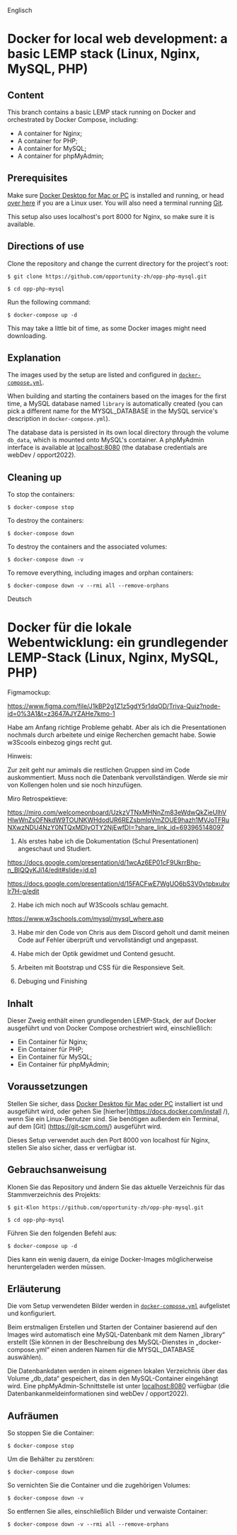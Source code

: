 Englisch
# Docker for local web development: a basic LEMP stack (Linux, Nginx, MySQL, PHP)

## Content

This branch contains a basic LEMP stack running on Docker and orchestrated by Docker Compose, including:

- A container for Nginx;
- A container for PHP;
- A container for MySQL;
- A container for phpMyAdmin;

## Prerequisites

Make sure [Docker Desktop for Mac or PC](https://www.docker.com/products/docker-desktop) is installed and running, or head [over here](https://docs.docker.com/install/) if you are a Linux user. You will also need a terminal running [Git](https://git-scm.com/).

This setup also uses localhost's port 8000 for Nginx, so make sure it is available.

## Directions of use

Clone the repository and change the current directory for the project's root:

```
$ git clone https://github.com/opportunity-zh/opp-php-mysql.git

$ cd opp-php-mysql
```

Run the following command:

```
$ docker-compose up -d
```

This may take a little bit of time, as some Docker images might need downloading.

## Explanation

The images used by the setup are listed and configured in [`docker-compose.yml`](https://github.com/opportunity-zh/opp-php-mysql/docker-compose.yml).

When building and starting the containers based on the images for the first time, a MySQL database named `library` is automatically created (you can pick a different name for the MYSQL_DATABASE in the MySQL service's description in `docker-compose.yml`).

The database data is persisted in its own local directory through the volume `db_data`, which is mounted onto MySQL's container. A phpMyAdmin interface is available at [localhost:8080](http://localhost:8080) (the database credentials are webDev / opport2022).

## Cleaning up

To stop the containers:

```
$ docker-compose stop
```

To destroy the containers:

```
$ docker-compose down
```

To destroy the containers and the associated volumes:

```
$ docker-compose down -v
```

To remove everything, including images and orphan containers:

```
$ docker-compose down -v --rmi all --remove-orphans
```
Deutsch







# Docker für die lokale Webentwicklung: ein grundlegender LEMP-Stack (Linux, Nginx, MySQL, PHP)

Figmamockup:

https://www.figma.com/file/J1kBP2g1Z1z5gdY5r1dqOD/Triva-Quiz?node-id=0%3A1&t=z3647AJYZAHe7kmo-1

Habe am Anfang richtige Probleme gehabt. Aber als ich die Presentationen nochmals durch arbeitete und einige Recherchen gemacht habe. Sowie w3Scools einbezog gings recht gut.

Hinweis:

Zur zeit geht nur amimals die restlichen Gruppen sind im Code auskommentiert.
Muss noch die Datenbank vervollständigen. Werde sie mir von Kollengen holen und sie noch hinzufügen.

Miro Retrospektieve:

https://miro.com/welcomeonboard/UzkzVTNxMHNnZm83eWdwQkZieUlhVHlwWnZsOFNkdW9TOUNKWHdodUR6REZsbmlqVmZOUE9hazh1MVJoTFRuNXwzNDU4NzY0NTQxMDIyOTY2NjEwfDI=?share_link_id=693965148097

1. Als erstes habe ich die Dokumentation (Schul Presentationen) angeschaut und Studiert.

https://docs.google.com/presentation/d/1wcAz6EP01cF9UkrrBhp-n_BlQQyKJi14/edit#slide=id.p1

https://docs.google.com/presentation/d/15FACFwE7WgUO6bS3V0vtpbxubvlr7H-g/edit

2. Habe ich mich noch auf W3Scools schlau gemacht.

https://www.w3schools.com/mysql/mysql_where.asp

3. Habe mir den Code von Chris aus dem Discord geholt und damit meinen Code auf Fehler überprüft und vervollständigt und angepasst.

4. Habe mich der Optik gewidmet und Contend gesucht.

5. Arbeiten mit Bootstrap und CSS für die Responsieve Seit.

6. Debuging und Finishing


## Inhalt

Dieser Zweig enthält einen grundlegenden LEMP-Stack, der auf Docker ausgeführt und von Docker Compose orchestriert wird, einschließlich:

- Ein Container für Nginx;
- Ein Container für PHP;
- Ein Container für MySQL;
- Ein Container für phpMyAdmin;

## Voraussetzungen

Stellen Sie sicher, dass [Docker Desktop für Mac oder PC](https://www.docker.com/products/docker-desktop) installiert ist und ausgeführt wird, oder gehen Sie [hierher](https://docs.docker.com/install /), wenn Sie ein Linux-Benutzer sind. Sie benötigen außerdem ein Terminal, auf dem [Git] (https://git-scm.com/) ausgeführt wird.

Dieses Setup verwendet auch den Port 8000 von localhost für Nginx, stellen Sie also sicher, dass er verfügbar ist.

## Gebrauchsanweisung

Klonen Sie das Repository und ändern Sie das aktuelle Verzeichnis für das Stammverzeichnis des Projekts:

```
$ git-Klon https://github.com/opportunity-zh/opp-php-mysql.git

$ cd opp-php-mysql
```

Führen Sie den folgenden Befehl aus:

```
$ docker-compose up -d
```

Dies kann ein wenig dauern, da einige Docker-Images möglicherweise heruntergeladen werden müssen.

## Erläuterung

Die vom Setup verwendeten Bilder werden in [`docker-compose.yml`](https://github.com/opportunity-zh/opp-php-mysql/docker-compose.yml) aufgelistet und konfiguriert.

Beim erstmaligen Erstellen und Starten der Container basierend auf den Images wird automatisch eine MySQL-Datenbank mit dem Namen „library“ erstellt (Sie können in der Beschreibung des MySQL-Dienstes in „docker-compose.yml“ einen anderen Namen für die MYSQL_DATABASE auswählen).

Die Datenbankdaten werden in einem eigenen lokalen Verzeichnis über das Volume „db_data“ gespeichert, das in den MySQL-Container eingehängt wird. Eine phpMyAdmin-Schnittstelle ist unter [localhost:8080](http://localhost:8080) verfügbar (die Datenbankanmeldeinformationen sind webDev / opport2022).

## Aufräumen

So stoppen Sie die Container:

```
$ docker-compose stop
```

Um die Behälter zu zerstören:

```
$ docker-compose down
```

So vernichten Sie die Container und die zugehörigen Volumes:

```
$ docker-compose down -v
```

So entfernen Sie alles, einschließlich Bilder und verwaiste Container:

```
$ docker-compose down -v --rmi all --remove-orphans
```
